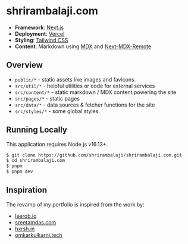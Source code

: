 # shrirambalaji.com

- **Framework**: [Next.js](https://nextjs.org/)
- **Deployment**: [Vercel](https://vercel.com)
- **Styling**: [Tailwind CSS](https://tailwindcss.com/)
- **Content**: Markdown using [MDX](https://mdxjs.com/) and [Next-MDX-Remote](https://github.com/hashicorp/next-mdx-remote)

## Overview

- `public/*` - static assets like images and favicons.
- `src/util/*` - helpful utilities or code for external services
- `src/content/*` - static markdown / MDX content powering the site
- `src/pages/*` - static pages
- `src/data/*` - data sources & fetcher functions for the site
- `src/styles/*` - some global styles.

## Running Locally

This application requires Node.js v16.13+.

```bash
$ git clone https://github.com/shrirambalaji/shrirambalaji.com.git
$ cd shrirambalaji.com
$ pnpm
$ pnpm dev
```

## Inspiration

The revamp of my portfolio is inspired from the work by:
- [leerob.io](https://leerob.io)
- [sreetamdas.com](https://sreetamdas.com)
- [hxrsh.in](https://hxrsh.in)
- [omkarkulkarni.tech](https://omkarkulkarni.tech)
